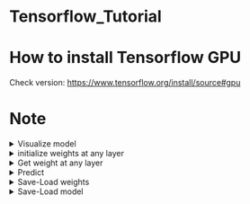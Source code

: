 # Tensorflow_Tutorial

# How to install Tensorflow GPU
Check version: https://www.tensorflow.org/install/source#gpu

# Note
<details>
<summary>Visualize model</summary>

```
from tensorflow.keras.utils import plot_model
plot_model(model, to_file="my_model.png", show_shapes=True)
```

</details>

<details>
<summary>initialize weights at any layer</summary>

[API](https://www.tensorflow.org/api_docs/python/tf/keras/layers/Layer#set_weights)

```
# initialize parameters
model.layers[0].set_weights([np.array([[-0.34]]), np.array([0.04])])

# declare optimization method and loss function
model.compile(optimizer='adam', loss='mean_squared_error')

# training
model.fit(X, y, 4, epochs=100)

# parameters after one epoch
print('weight-bias: \n', model.layers[0].get_weights())
```

</details>

<details>
<summary>Get weight at any layer</summary>

```
print(model.layers[0].get_weights())
```

</details>

<details>
<summary>Predict</summary>

```
y_hat = model.predict(X_testing)
```

</details>

<details>
<summary>Save-Load weights</summary>

[API](https://www.tensorflow.org/tutorials/keras/save_and_load#manually_save_weights)
```
# Save the weights
model.save_weights('./checkpoints/my_checkpoint')

# Create a new model instance
model = create_model()

# Restore the weights
model.load_weights('./checkpoints/my_checkpoint')

# Evaluate the model
loss, acc = model.evaluate(test_images, test_labels, verbose=2)
print("Restored model, accuracy: {:5.2f}%".format(100 * acc))
```
</details>

<details>
<summary>Save-Load model</summary>

[API](https://www.tensorflow.org/tutorials/keras/save_and_load#save_the_entire_model)
```
# Create and train a new model instance.
model = create_model()
model.fit(train_images, train_labels, epochs=5)

# Save the entire model to a HDF5 file.
# The '.h5' extension indicates that the model should be saved to HDF5.
model.save('my_model.h5')

# Recreate the exact same model, including its weights and the optimizer
new_model = tf.keras.models.load_model('my_model.h5')

# Show the model architecture
new_model.summary()

loss, acc = new_model.evaluate(test_images, test_labels, verbose=2)
print('Restored model, accuracy: {:5.2f}%'.format(100 * acc))
```
</details>